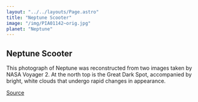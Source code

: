 ```yaml
---
layout: "../../layouts/Page.astro"
title: "Neptune Scooter"
image: "/img/PIA01142~orig.jpg"
planet: "Neptune"
---
```


## Neptune Scooter

This photograph of Neptune was reconstructed from two images taken by NASA Voyager 2. At the north top is the Great Dark Spot, accompanied by bright, white clouds that undergo rapid changes in appearance.

[Source](https://images.nasa.gov/details/PIA01142)

